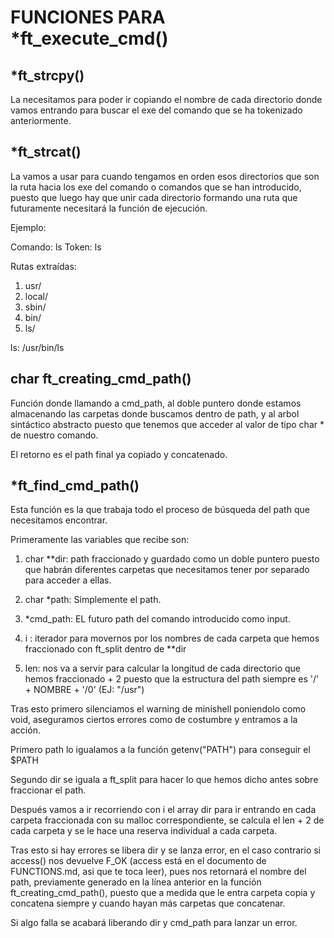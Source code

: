 # FUNCIONES PARA *ft_execute_cmd()

## *ft_strcpy()

La necesitamos para poder ir copiando el nombre de cada directorio donde vamos entrando para buscar el exe del comando que se ha tokenizado anteriormente.

## *ft_strcat()

La vamos a usar para cuando tengamos en orden esos directorios que son la ruta hacia los exe del comando o comandos que se han introducido, puesto que luego hay que unir cada directorio formando una ruta que futuramente necesitará la función de ejecución.

Ejemplo:

Comando: ls
Token: ls

Rutas extraídas:

1. usr/
2. local/
3. sbin/
4. bin/
5. ls/

ls: /usr/bin/ls

## char ft_creating_cmd_path()

Función donde llamando a cmd_path, al doble puntero donde estamos almacenando las carpetas donde buscamos dentro de path, y al arbol sintáctico abstracto puesto que tenemos que acceder al valor de tipo char * de nuestro comando.

El retorno es el path final ya copiado y concatenado.

## *ft_find_cmd_path()

Esta función es la que trabaja todo el proceso de búsqueda del path que necesitamos encontrar.

Primeramente las variables que recibe son:

1. char **dir: path fraccionado y guardado como un doble puntero puesto que habrán diferentes carpetas que necesitamos tener por separado para acceder a ellas.

2. char *path: Simplemente el path.

3. *cmd_path: EL futuro path del comando introducido como input.

4. i : iterador para movernos por los nombres de cada carpeta que hemos fraccionado con ft_split dentro de **dir

5. len: nos va a servir para calcular la longitud de cada directorio que hemos fraccionado + 2 puesto que la estructura del path siempre es '/' + NOMBRE + '/0' (EJ: "/usr")

Tras esto primero silenciamos el warning de minishell poniendolo como void, aseguramos ciertos errores como de costumbre y entramos a la acción.

Primero path lo igualamos a la función getenv("PATH") para conseguir el $PATH 

Segundo dir se iguala a ft_split para hacer lo que hemos dicho antes sobre fraccionar el path.

Después vamos a ir recorriendo con i el array dir para ir entrando en cada carpeta fraccionada con su malloc correspondiente, se calcula el len + 2 de cada carpeta y se le hace una reserva individual a cada carpeta.

Tras esto si hay errores se libera dir y se lanza error, en el caso contrario si access() nos devuelve F_OK (access está en el documento de FUNCTIONS.md, asi que te toca leer), pues nos retornará el nombre del path, previamente generado en la línea anterior en la función ft_creating_cmd_path(), puesto que a medida que le entra carpeta copia y concatena siempre y cuando hayan más carpetas que concatenar.

Si algo falla se acabará liberando dir y cmd_path para lanzar un error.